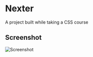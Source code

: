 # Nexter

A project built while taking a CSS course

## Screenshot
![Screenshot](https://github.com/anohene1/nexter/blob/main/img/Screenshot.png)
